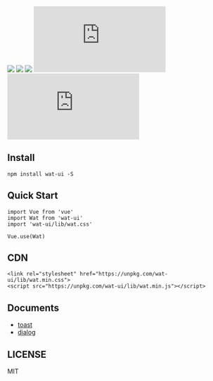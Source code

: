 ![](https://img.shields.io/npm/v/wat-ui.svg) ![](https://img.shields.io/badge/LICENSE-MIT-green.svg) ![](http://img.shields.io/npm/dm/wat-ui.svg) ![](http://img.badgesize.io/https://unpkg.com/wat-ui/lib/wat.min.js?compression=gzip&label=gzip%20size:%20js) ![](http://img.badgesize.io/https://unpkg.com/wat-ui/lib/wat.min.css?compression=gzip&label=gzip%20size:%20css)

## Install

```
npm install wat-ui -S
```

## Quick Start

```
import Vue from 'vue'
import Wat from 'wat-ui'
import 'wat-ui/lib/wat.css'

Vue.use(Wat)
```
## CDN

```
<link rel="stylesheet" href="https://unpkg.com/wat-ui/lib/wat.min.css">
<script src="https://unpkg.com/wat-ui/lib/wat.min.js"></script>
```


## Documents

- [toast](https://github.com/wclimb/wat/blob/master/docs-old/zh-CN/toast.md)
- [dialog](https://github.com/wclimb/wat/blob/master/docs-old/zh-CN/dialog.md)

## LICENSE
MIT